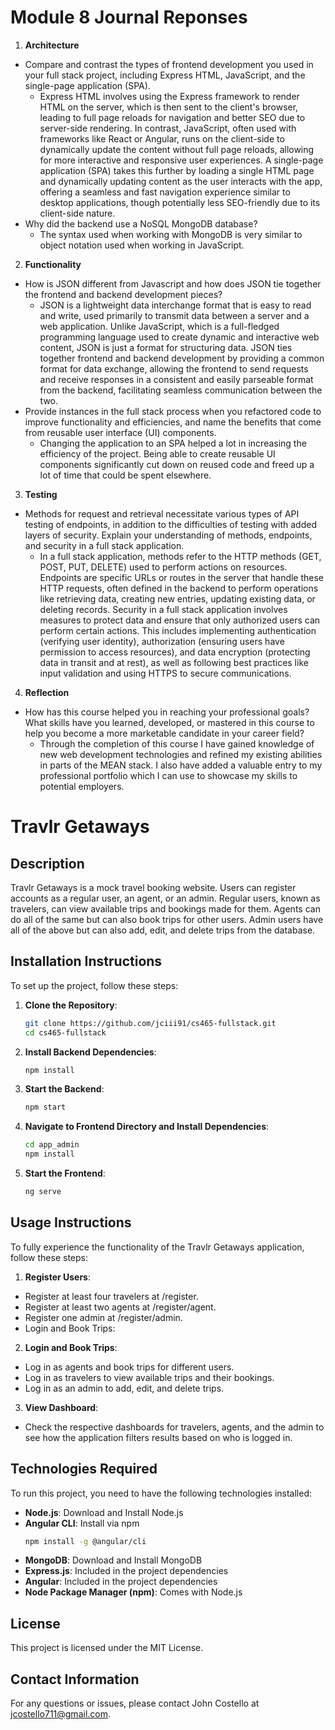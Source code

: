 # Module 8 Journal Reponses

1. **Architecture**
- Compare and contrast the types of frontend development you used in your full stack project, including Express HTML, JavaScript, and the single-page application (SPA).
   - Express HTML involves using the Express framework to render HTML on the server, which is then sent to the client's browser, leading to full page reloads for navigation and better SEO due to server-side rendering. In contrast, JavaScript, often used with frameworks like React or Angular, runs on the client-side to dynamically update the content without full page reloads, allowing for more interactive and responsive user experiences. A single-page application (SPA) takes this further by loading a single HTML page and dynamically updating content as the user interacts with the app, offering a seamless and fast navigation experience similar to desktop applications, though potentially less SEO-friendly due to its client-side nature.
- Why did the backend use a NoSQL MongoDB database?
   - The syntax used when working with MongoDB is very similar to object notation used when working in JavaScript.

2. **Functionality**
- How is JSON different from Javascript and how does JSON tie together the frontend and backend development pieces?
   - JSON is a lightweight data interchange format that is easy to read and write, used primarily to transmit data between a server and a web application. Unlike JavaScript, which is a full-fledged programming language used to create dynamic and interactive web content, JSON is just a format for structuring data. JSON ties together frontend and backend development by providing a common format for data exchange, allowing the frontend to send requests and receive responses in a consistent and easily parseable format from the backend, facilitating seamless communication between the two.
- Provide instances in the full stack process when you refactored code to improve functionality and efficiencies, and name the benefits that come from reusable user interface (UI) components.
   - Changing the application to an SPA helped a lot in increasing the efficiency of the project. Being able to create reusable UI components significantly cut down on reused code and freed up a lot of time that could be spent elsewhere.
 
3. **Testing**
- Methods for request and retrieval necessitate various types of API testing of endpoints, in addition to the difficulties of testing with added layers of security. Explain your understanding of methods, endpoints, and security in a full stack application.
   - In a full stack application, methods refer to the HTTP methods (GET, POST, PUT, DELETE) used to perform actions on resources. Endpoints are specific URLs or routes in the server that handle these HTTP requests, often defined in the backend to perform operations like retrieving data, creating new entries, updating existing data, or deleting records. Security in a full stack application involves measures to protect data and ensure that only authorized users can perform certain actions. This includes implementing authentication (verifying user identity), authorization (ensuring users have permission to access resources), and data encryption (protecting data in transit and at rest), as well as following best practices like input validation and using HTTPS to secure communications.

4. **Reflection**
- How has this course helped you in reaching your professional goals? What skills have you learned, developed, or mastered in this course to help you become a more marketable candidate in your career field?
   - Through the completion of this course I have gained knowledge of new web development technologies and refined my existing abilities in parts of the MEAN stack. I also have added a valuable entry to my professional portfolio which I can use to showcase my skills to potential employers.

# Travlr Getaways

## Description
Travlr Getaways is a mock travel booking website. Users can register accounts as a regular user, an agent, or an admin. Regular users, known as travelers, can view available trips and bookings made for them. Agents can do all of the same but can also book trips for other users. Admin users have all of the above but can also add, edit, and delete trips from the database.

## Installation Instructions
To set up the project, follow these steps:

1. **Clone the Repository**: 
   ```sh
   git clone https://github.com/jciii91/cs465-fullstack.git
   cd cs465-fullstack

2. **Install Backend Dependencies**:
   ```sh
   npm install

3. **Start the Backend**:
   ```sh
   npm start

4. **Navigate to Frontend Directory and Install Dependencies**:
   ```sh
   cd app_admin
   npm install

5. **Start the Frontend**:
   ```sh
   ng serve

## Usage Instructions
To fully experience the functionality of the Travlr Getaways application, follow these steps:

1. **Register Users**: 

- Register at least four travelers at /register.
- Register at least two agents at /register/agent.
- Register one admin at /register/admin.
- Login and Book Trips:

2. **Login and Book Trips**:
- Log in as agents and book trips for different users.
- Log in as travelers to view available trips and their bookings.
- Log in as an admin to add, edit, and delete trips.

3. **View Dashboard**:

- Check the respective dashboards for travelers, agents, and the admin to see how the application filters results based on who is logged in.

## Technologies Required
To run this project, you need to have the following technologies installed:
- **Node.js**: Download and Install Node.js
- **Angular CLI**: Install via npm
  ```sh
  npm install -g @angular/cli
- **MongoDB**: Download and Install MongoDB
- **Express.js**: Included in the project dependencies
- **Angular**: Included in the project dependencies
- **Node Package Manager (npm)**: Comes with Node.js

## License
This project is licensed under the MIT License.

## Contact Information
For any questions or issues, please contact John Costello at jcostello711@gmail.com.
